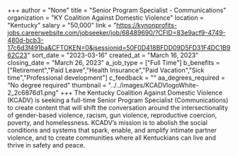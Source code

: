 +++
author = "None"
title = "Senior Program Specialist - Communications"
organization = "KY Coalition Against Domestic Violence"
location = "Kentucky"
salary = "50,000"
link = "https://kynonprofits-jobs.careerwebsite.com/jobseeker/job/68489690/?CFID=83e9acf9-4749-480d-bcb3-17c6d3f491ba&CFTOKEN=0&jsessionid=50F0D418BFDD09D5FD31F4DC1B962C23"
sort_date = "2023-03-16"
created_at = "March 16, 2023"
closing_date = "March 26, 2023"
a_job_type = ["Full Time"]
b_benefits = ["Retirement","Paid Leave","Health Insurance","Paid Vacation","Sick time","Professional development"]
c_feedback = ""
aa_degrees_required = "No degree required"
thumbnail = "../../images/KCADVlogoWhite-2_2c6876d1.png"
+++
The Kentucky Coalition Against Domestic Violence (KCADV) is seeking a full-time Senior Program Specialist (Communications) to create content that will shift the conversation around the intersectionality of gender-based violence, racism, gun violence, reproductive coercion, poverty, and homelessness. KCADV’s mission is to abolish the social conditions and systems that spark, enable, and amplify intimate partner violence, and to create communities where all Kentuckians can live and thrive in safety and peace.